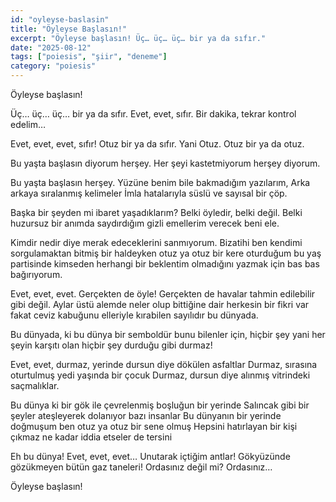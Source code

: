 ```yaml
---
id: "oyleyse-baslasin"
title: "Öyleyse Başlasın!"
excerpt: "Öyleyse başlasın! Üç… üç… üç… bir ya da sıfır."
date: "2025-08-12"
tags: ["poiesis", "şiir", "deneme"]
category: "poiesis"
---
```


Öyleyse başlasın!


Üç… üç… üç… bir ya da sıfır.
Evet, evet, sıfır.
Bir dakika, tekrar kontrol edelim…

Evet, evet, evet, sıfır!
Otuz bir ya da sıfır.
Yani Otuz. Otuz bir ya da otuz.

Bu yaşta başlasın diyorum herşey.
Her şeyi kastetmiyorum herşey diyorum.

Bu yaşta başlasın herşey.
Yüzüne benim bile bakmadığım yazılarım,
Arka arkaya sıralanmış kelimeler
İmla hatalarıyla süslü ve sayısal bir çöp.

Başka bir şeyden mi ibaret yaşadıklarım?
Belki öyledir, belki değil.
Belki huzursuz bir anımda saydırdığım
gizli emellerim verecek beni ele.

Kimdir nedir diye merak edeceklerini sanmıyorum.
Bizatihi ben kendimi sorgulamaktan bitmiş bir haldeyken
otuz ya otuz bir kere oturduğum bu yaş partisinde
kimseden herhangi bir beklentim olmadığını yazmak için
bas bas bağırıyorum.

Evet, evet, evet. Gerçekten de öyle!
Gerçekten de havalar tahmin edilebilir gibi değil.
Aylar üstü alemde neler olup bittiğine dair
herkesin bir fikri var fakat ceviz kabuğunu elleriyle kırabilen sayılıdır bu dünyada.

Bu dünyada, ki bu dünya bir semboldür bunu bilenler için,
hiçbir şey yani her şeyin karşıtı olan hiçbir şey
durduğu gibi durmaz!

Evet, evet, durmaz, yerinde dursun diye dökülen asfaltlar
Durmaz, sırasına oturtulmuş yedi yaşında bir çocuk
Durmaz, dursun diye alınmış vitrindeki saçmalıklar.

Bu dünya ki bir gök ile çevrelenmiş boşluğun bir yerinde
Salıncak gibi bir şeyler ateşleyerek dolanıyor bazı insanlar
Bu dünyanın bir yerinde doğmuşum ben otuz ya otuz bir sene olmuş
Hepsini hatırlayan bir kişi çıkmaz ne kadar iddia etseler de tersini

Eh bu dünya! Evet, evet, evet…
Unutarak içtiğim antlar!
Gökyüzünde gözükmeyen bütün gaz taneleri!
Ordasınız değil mi?
Ordasınız…

Öyleyse başlasın!